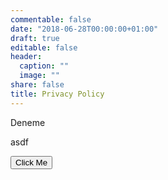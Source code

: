 ```yaml
---
commentable: false
date: "2018-06-28T00:00:00+01:00"
draft: true
editable: false
header:
  caption: ""
  image: ""
share: false
title: Privacy Policy
---
```



Deneme

asdf




<button class="big-button" id="only-button" name="clickable" title="Click and see">Click Me</button>
